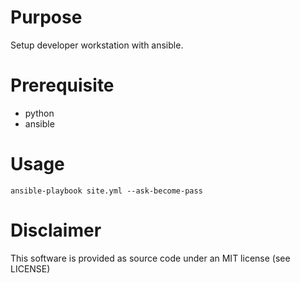# Purpose
Setup developer workstation with ansible.

# Prerequisite
* python
* ansible

# Usage
```
ansible-playbook site.yml --ask-become-pass
```

# Disclaimer
This software is provided as source code under an MIT license (see LICENSE)